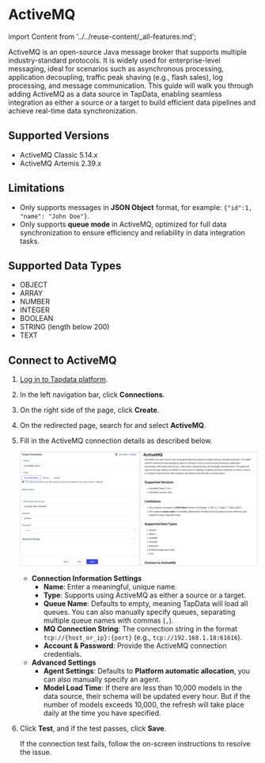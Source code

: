 # ActiveMQ

import Content from '../../reuse-content/_all-features.md';

<Content />

ActiveMQ is an open-source Java message broker that supports multiple industry-standard protocols. It is widely used for enterprise-level messaging, ideal for scenarios such as asynchronous processing, application decoupling, traffic peak shaving (e.g., flash sales), log processing, and message communication. This guide will walk you through adding ActiveMQ as a data source in TapData, enabling seamless integration as either a source or a target to build efficient data pipelines and achieve real-time data synchronization.

## Supported Versions

- ActiveMQ Classic 5.14.x
- ActiveMQ Artemis 2.39.x

## Limitations

- Only supports messages in **JSON Object** format, for example: `{"id":1, "name": "John Doe"}`.
- Only supports **queue mode** in ActiveMQ, optimized for full data synchronization to ensure efficiency and reliability in data integration tasks.

## Supported Data Types

- OBJECT
- ARRAY
- NUMBER
- INTEGER
- BOOLEAN
- STRING (length below 200)
- TEXT

## Connect to ActiveMQ

1. [Log in to Tapdata platform](../../user-guide/log-in.md).

2. In the left navigation bar, click **Connections**.

3. On the right side of the page, click **Create**.

4. On the redirected page, search for and select **ActiveMQ**.

5. Fill in the ActiveMQ connection details as described below.

   ![ActiveMQ Connection Setup](../../images/ActiveMQ_connection.png)

   - **Connection Information Settings**
     - **Name**: Enter a meaningful, unique name.
     - **Type**: Supports using ActiveMQ as either a source or a target.
     - **Queue Name**: Defaults to empty, meaning TapData will load all queues. You can also manually specify queues, separating multiple queue names with commas (`,`).
     - **MQ Connection String**: The connection string in the format `tcp://{host_or_ip}:{port}` (e.g., `tcp://192.168.1.18:61616`).
     - **Account & Password**: Provide the ActiveMQ connection credentials.
   - **Advanced Settings**
     - **Agent Settings**: Defaults to **Platform automatic allocation**, you can also manually specify an agent.
     - **Model Load Time**: If there are less than 10,000 models in the data source, their schema will be updated every hour. But if the number of models exceeds 10,000, the refresh will take place daily at the time you have specified.

6. Click **Test**, and if the test passes, click **Save**.

   If the connection test fails, follow the on-screen instructions to resolve the issue.